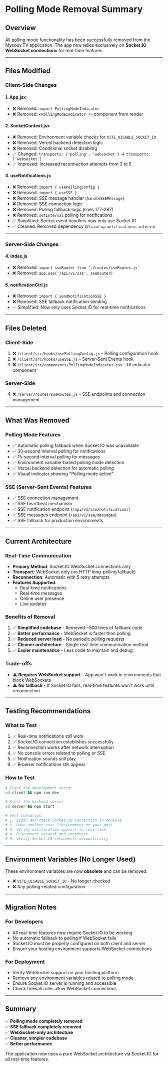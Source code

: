 # Polling Mode Removal Summary

## Overview

All polling mode functionality has been successfully removed from the Mysoov.TV application. The app now relies exclusively on **Socket.IO WebSocket connections** for real-time features.

---

## Files Modified

### Client-Side Changes

#### 1. **App.jsx**

- ❌ Removed: `import PollingModeIndicator`
- ❌ Removed: `<PollingModeIndicator />` component from render

#### 2. **SocketContext.jsx**

- ❌ Removed: Environment variable checks for `VITE_DISABLE_SOCKET_IO`
- ❌ Removed: Vercel backend detection logic
- ❌ Removed: Conditional socket disabling
- ✅ Changed: `transports: ['polling', 'websocket']` → `transports: ['websocket']`
- ✅ Improved: Increased reconnection attempts from 3 to 5

#### 3. **useNotifications.js**

- ❌ Removed: `import { usePollingConfig }`
- ❌ Removed: `import { useSSE }`
- ❌ Removed: SSE message handler (`handleSSEMessage`)
- ❌ Removed: SSE connection logic
- ❌ Removed: Polling fallback logic (lines 177-287)
- ❌ Removed: `setInterval` polling for notifications
- ✅ Simplified: Socket event handlers now only use Socket.IO
- ✅ Cleaned: Removed dependency on `config.notifications.interval`

---

### Server-Side Changes

#### 4. **index.js**

- ❌ Removed: `import sseRouter from './routes/sseRoutes.js'`
- ❌ Removed: `app.use('/api/v1/sse', sseRouter)`

#### 5. **notificationCtrl.js**

- ❌ Removed: `import { sendNotificationSSE }`
- ❌ Removed: SSE fallback notification sending
- ✅ Simplified: Now only uses Socket.IO for real-time notifications

---

## Files Deleted

### Client-Side

1. ❌ `/client/src/hooks/usePollingConfig.js` - Polling configuration hook
2. ❌ `/client/src/hooks/useSSE.js` - Server-Sent Events hook
3. ❌ `/client/src/components/PollingModeIndicator.jsx` - UI indicator component

### Server-Side

4. ❌ `/server/routes/sseRoutes.js` - SSE endpoints and connection management

---

## What Was Removed

### Polling Mode Features

- ✅ Automatic polling fallback when Socket.IO was unavailable
- ✅ 30-second interval polling for notifications
- ✅ 15-second interval polling for messages
- ✅ Environment variable-based polling mode detection
- ✅ Vercel backend detection for automatic polling
- ✅ Visual indicator showing "Polling mode active"

### SSE (Server-Sent Events) Features

- ✅ SSE connection management
- ✅ SSE heartbeat mechanism
- ✅ SSE notification endpoint (`/api/v1/sse/notifications`)
- ✅ SSE messages endpoint (`/api/v1/sse/messages`)
- ✅ SSE fallback for production environments

---

## Current Architecture

### Real-Time Communication

- **Primary Method**: Socket.IO WebSocket connections only
- **Transport**: WebSocket only (no HTTP long-polling fallback)
- **Reconnection**: Automatic with 5 retry attempts
- **Features Supported**:
  - Real-time notifications
  - Real-time messages
  - Online user presence
  - Live updates

### Benefits of Removal

1. ✅ **Simplified codebase** - Removed ~500 lines of fallback code
2. ✅ **Better performance** - WebSocket is faster than polling
3. ✅ **Reduced server load** - No periodic polling requests
4. ✅ **Cleaner architecture** - Single real-time communication method
5. ✅ **Easier maintenance** - Less code to maintain and debug

### Trade-offs

- ⚠️ **Requires WebSocket support** - App won't work in environments that block WebSockets
- ⚠️ **No fallback** - If Socket.IO fails, real-time features won't work until reconnection

---

## Testing Recommendations

### What to Test

1. ✅ Real-time notifications still work
2. ✅ Socket.IO connection establishes successfully
3. ✅ Reconnection works after network interruption
4. ✅ No console errors related to polling or SSE
5. ✅ Notification sounds still play
6. ✅ Browser notifications still appear

### How to Test

```bash
# Start the development server
cd client && npm run dev

# Start the backend server
cd server && npm start

# Test scenarios:
# 1. Login and check Socket.IO connection in console
# 2. Have another user like/comment on your post
# 3. Verify notification appears in real-time
# 4. Disconnect network and reconnect
# 5. Verify Socket.IO reconnects automatically
```

---

## Environment Variables (No Longer Used)

These environment variables are now **obsolete** and can be removed:

- ❌ `VITE_DISABLE_SOCKET_IO` - No longer checked
- ❌ Any polling-related configuration

---

## Migration Notes

### For Developers

- All real-time features now require Socket.IO to be working
- No automatic fallback to polling if WebSocket fails
- Socket.IO must be properly configured on both client and server
- Ensure your hosting environment supports WebSocket connections

### For Deployment

- Verify WebSocket support on your hosting platform
- Remove any environment variables related to polling mode
- Ensure Socket.IO server is running and accessible
- Check firewall rules allow WebSocket connections

---

## Summary

✅ **Polling mode completely removed**  
✅ **SSE fallback completely removed**  
✅ **WebSocket-only architecture**  
✅ **Cleaner, simpler codebase**  
✅ **Better performance**

The application now uses a pure WebSocket architecture via Socket.IO for all real-time features.
